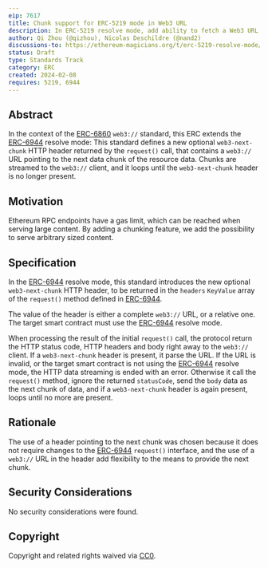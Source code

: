 ```yaml
---
eip: 7617
title: Chunk support for ERC-5219 mode in Web3 URL
description: In ERC-5219 resolve mode, add ability to fetch a Web3 URL resource made of several chunks
author: Qi Zhou (@qizhou), Nicolas Deschildre (@nand2)
discussions-to: https://ethereum-magicians.org/t/erc-5219-resolve-mode/14088
status: Draft
type: Standards Track
category: ERC
created: 2024-02-08
requires: 5219, 6944
---
```


## Abstract

In the context of the [ERC-6860](./06860.md) `web3://` standard, this ERC extends the [ERC-6944](./06944.md) resolve mode: This standard defines a new optional ``web3-next-chunk`` HTTP header returned by the `request()` call, that contains a `web3://` URL pointing to the next data chunk of the resource data. Chunks are streamed to the `web3://` client, and it loops until the ``web3-next-chunk`` header is no longer present.

## Motivation

Ethereum RPC endpoints have a gas limit, which can be reached when serving large content. By adding a chunking feature, we add the possibility to serve arbitrary sized content.

## Specification

In the [ERC-6944](./06944.md) resolve mode, this standard introduces the new optional ``web3-next-chunk`` HTTP header, to be returned in the `headers` `KeyValue` array of the `request()` method defined in [ERC-6944](./06944.md).

The value of the header is either a complete `web3://` URL, or a relative one. The target smart contract must use the [ERC-6944](./06944.md) resolve mode.

When processing the result of the initial `request()` call, the protocol return the HTTP status code, HTTP headers and body right away to the `web3://` client. If a ``web3-next-chunk`` header is present, it parse the URL. If the URL is invalid, or the target smart contract is not using the [ERC-6944](./06944.md) resolve mode, the HTTP data streaming is ended with an error. Otherwise it call the `request()` method, ignore the returned `statusCode`, send the `body` data as the next chunk of data, and if a ``web3-next-chunk`` header is again present, loops until no more are present.

## Rationale

The use of a header pointing to the next chunk was chosen because it does not require changes to the [ERC-6944](./06944.md) `request()` interface, and the use of a `web3://` URL in the header add flexibility to the means to provide the next chunk.

## Security Considerations

No security considerations were found.

## Copyright

Copyright and related rights waived via [CC0](/LICENSE.md).
